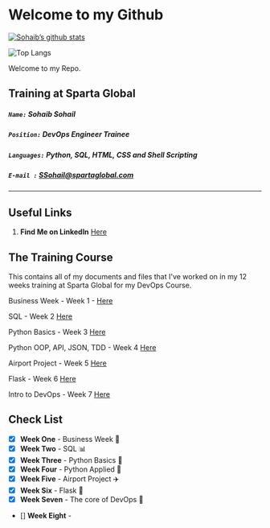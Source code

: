 # Welcome to my Github

[![Sohaib’s github stats](https://github-readme-stats.vercel.app/api?username=sohaibsohail98)](https://github.com/sohaibsohail98/github-readme-stats)

![Top Langs](https://github-readme-stats.vercel.app/api/top-langs/?username=sohaibsohail98&layout=compact) 

Welcome to my Repo.

## Training at Sparta Global 
##### `Name:` Sohaib Sohail
##### `Position:` DevOps Engineer Trainee
##### `Languages:` Python, SQL, HTML, CSS and Shell Scripting  
##### `E-mail :` SSohail@spartaglobal.com 
___

## **Useful Links** 

1. **Find Me on LinkedIn** [Here](https://www.linkedin.com/in/sohaib-s-22a653170/)

## **The Training Course**

This contains all of my documents and files that I've worked on in my 12 weeks training at Sparta Global for my DevOps Course.

Business Week - Week 1 - [Here](https://github.com/sohaibsohail98/coms4/tree/master/Business%20Week)

SQL - Week 2 [Here](https://github.com/sohaibsohail98/coms4/tree/master/SQL)

Python Basics - Week 3 [Here](https://github.com/sohaibsohail98/coms4/tree/master/Python)

Python OOP, API, JSON, TDD - Week 4 [Here](https://github.com/sohaibsohail98/DevOps_Week4)

Airport Project - Week 5 [Here](https://github.com/sohaibsohail98/Airport_Project)

Flask - Week 6 [Here](https://github.com/sohaibsohail98/mvc_flaskexercise)

Intro to DevOps - Week 7 [Here](https://github.com/sohaibsohail98/DevOps-Course/tree/master/Week%207)


## **Check List**

- [x] **Week One** - Business Week :briefcase:
- [x] **Week Two** - SQL :bar_chart:
- [x] **Week Three** - Python Basics :snake:
- [x] **Week Four** - Python Applied :robot:
- [x] **Week Five** - Airport Project :airplane:
- [x] **Week Six** - Flask :page_facing_up:
- [x] **Week Seven** - The core of DevOps :card_index:
- [] **Week Eight** - 